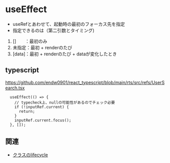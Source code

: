 # useEffect

- useRefとあわせて、起動時の最初のフォーカス先を指定
- 指定できるのは（第二引数とタイミング)
1. []　　：最初のみ
2. 未指定：最初 + renderのたび
3. [data]：最初 + renderのたび + dataが変化したとき

## typescript
https://github.com/endw0901/react_typescript/blob/main/rts/src/refs/UserSearch.tsx

```
  useEffect(() => {
    // typecheck上、nullの可能性があるのでチェック必要
    if (!inputRef.current) {
      return;
    }
    inputRef.current.focus();
  }, []);
```

## 関連

- [クラスのlifecycle](https://github.com/endw0901/react_typescript/blob/main/lifecycle.md)
